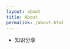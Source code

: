 ```yaml
---
layout: about
title: About
permalink: /about.html
---
```


- 知识分享

<!-- - 学物理出身, 在科研领域工作过, 喜爱编程.
- 在深圳联想写了 28 个月代码, 工作美好, 但感情受挫.
- 在武汉华为写了 32 个月代码, 收获感情, 但工作受挫.
- 后加入青藤云安全, 从事安全领域的工作.

本身是学物理的学渣, 现在是个半吊子程序员, 虽然想变得更牛逼, 但是反思自己多年来涉猎广泛, 什么都略懂一点, 但是让我谈的更深入点, 却不一定能做到.  
面对具体问题深入谈的话, 给我足够的时间, 我可以谈的非常清楚.  
如果是谈编程语言, 我有时知道怎么做, 但并不清楚为什么要这样做, 我常有去简化逻辑的冲动, 但经验又告诉我必须忍耐, 不可冲动的修改前人的代码, 除非我弄懂它.  
但老实讲, 相当多的逻辑不太顺畅的代码有较高理解难度.  
做过一段时间的算法训练, 很多具体问题在简化后有明确的算法, 时间复杂度, 空间复杂度都可以预期, 可以说优秀的代码千篇一律, 混乱的代码多姿多彩.  
当然了, 一些关于算法的优秀代码理解难度也不低, 但至少看到这样的代码, 我只会认为是自己水平还不够.

我写的文档何德何能在互联网上掀起风浪, 每调研一个项目都需要查阅大量文档, 然后达到一知半解的程度, 继续去往下一个技术学习的目的地. 但工作只需要一定程度的知识, 更深刻的理解需要投入更多的成本, 实在没这个必要, 学海无涯, 我只取一瓢饮. -->


